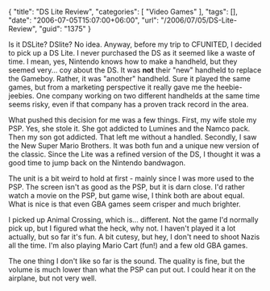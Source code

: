 {
	"title": "DS Lite Review",
	"categories": [
		"Video Games"
	],
	"tags": [],
	"date": "2006-07-05T15:07:00+06:00",
	"url": "/2006/07/05/DS-Lite-Review",
	"guid": "1375"
}

Is it DSLite? DSlite? No idea. Anyway, before my trip to CFUNITED, I decided to pick up a DS Lite. I never purchased the DS as it seemed like a waste of time. I mean, yes, Nintendo knows how to make a handheld, but they seemed very... coy about the DS. It was <b>not</b> their "new" handheld to replace the Gameboy. Rather, it was "another" handheld. Sure it played the same games, but from a marketing perspective it really gave me the heebie-jeebies. One company working on two different handhelds at the same time seems risky, even if that company has a proven track record in the area.
<!--more-->
What pushed this decision for me was a few things. First, my wife stole my PSP. Yes, she stole it. She got addicted to Lumines and the Namco pack. Then my son got addicted. That left me without a handled. Secondly, I saw the New Super Mario Brothers. It was both fun and a unique new version of the classic. Since the Lite was a refined version of the DS, I thought it was a good time to jump back on the Nintendo bandwagon. 

The unit is a bit weird to hold at first - mainly since I was more used to the PSP. The screen isn't as good as the PSP, but it is darn close. I'd rather watch a movie on the PSP, but game wise, I think both are about equal. What is nice is that even GBA games seem crisper and much brighter. 

I picked up Animal Crossing, which is... different. Not the game I'd normally pick up, but I figured what the heck, why not. I haven't played it a lot actually, but so far it's fun. A bit cutesy, but hey, I don't need to shoot Nazis all the time. I'm also playing Mario Cart (fun!) and a few old GBA games. 

The one thing I don't like so far is the sound. The quality is fine, but the volume is much lower than what the PSP can put out. I could hear it on the airplane, but not very well.
